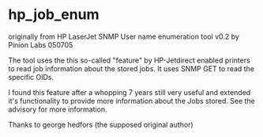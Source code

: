 # hp_job_enum
originally from HP LaserJet SNMP User name enumeration tool v0.2 by Pinion Labs 050705

The tool uses the this so-called "feature" by HP-Jetdirect enabled printers to 
read job information about the stored jobs. It uses SNMP GET to read the specific OIDs.

I found this feature after a whopping 7 years still very useful and extended it's 
functionality to provide more information about the Jobs stored. See the advisory for
more information.

Thanks to george hedfors (the supposed original author)